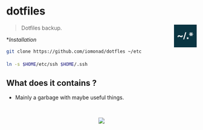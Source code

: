 # dotfiles


<a href="https://github.com/iomonad/iomonad.el"><img
  src="https://raw.githubusercontent.com/iomonad/dotfiles/master/.github/32.png" alt="Normalize Logo"
  width="60" height="60" align="right"></a>

  > Dotfiles backup.
 
**Installation*
```bash
git clone https://github.com/iomonad/dotfles ~/etc

ln -s $HOME/etc/ssh $HOME/.ssh
```
## What does it contains ?

* Mainly a garbage with maybe useful things.
<br>
<p align="center">
  <img src="https://u.teknik.io/DIWXB.png"/>
</p> 

